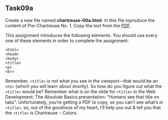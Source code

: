 ## Task09a
Create a new file named **chartreuse-00a.html**.
In this file reproduce the content of Pre-Chartreuse No. 1. Copy the text from the [PDF](pdfs/pre-chartreuse-01.pdf).

This assignment introduces the following elements. You should use every one of these elements in order to complete the assignment:
```
<html>
<head>
<body>
<title>
<p>
<br>
```
Remember, `<title>` is not what you see in the viewport—that would be an `<h1>` (which you will learn about shortly). So how do you figure out what the `<title>` would be? Remember what is on the slide for `<title>` in the Web Development: The Absolute Basics presentation: “Humans see that title on tabs”. Unfortunately, you’re getting a PDF to copy, so you can’t see what’s in `<title>`, so, out of the goodness of my heart, I’ll help you out & tell you that the `<title>` is Chartreuse :: Colors.

